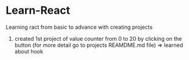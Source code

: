﻿# Learn-React
Learning ract from basic to advance with creating projects

1. created 1st project of value counter from 0 to 20 by clicking on the button (for more detail go to projects REAMDME.md file)
    => learned about hook
